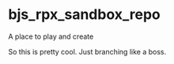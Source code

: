 # bjs_rpx_sandbox_repo
A place to play and create

So this is pretty cool. Just branching like a boss.
